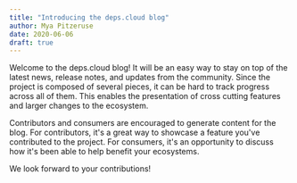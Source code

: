 ```yaml
---
title: "Introducing the deps.cloud blog"
author: Mya Pitzeruse
date: 2020-06-06
draft: true
---
```


Welcome to the deps.cloud blog!
It will be an easy way to stay on top of the latest news, release notes, and updates from the community.
Since the project is composed of several pieces, it can be hard to track progress across all of them.
This enables the presentation of cross cutting features and larger changes to the ecosystem. 

Contributors and consumers are encouraged to generate content for the blog.
For contributors, it's a great way to showcase a feature you've contributed to the project.
For consumers, it's an opportunity to discuss how it's been able to help benefit your ecosystems.

We look forward to your contributions!
